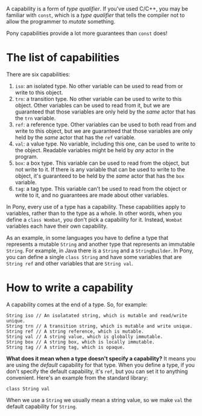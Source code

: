 A capability is a form of _type qualifier_. If you've used C/C++, you may be familiar with `const`, which is a _type qualifier_ that tells the compiler not to allow the programmer to _mutate_ something.

Pony capabilities provide a lot more guarantees than `const` does!

# The list of capabilities

There are six capabilities:

1. `iso`: an isolated type. No other variable can be used to read from or write to this object.
2. `trn`: a transition type. No other variable can be used to write to this object. Other variables can be used to read from it, but we are guaranteed that those variables are only held by the _same_ actor that has the `trn` variable.
3. `ref`: a reference type. Other variables can be used to both read from and write to this object, but we are guaranteed that those variables are only held by the _same_ actor that has the `ref` variable.
4. `val`: a value type. No variable, including this one, can be used to write to the object. Readable variables might be held by _any_ actor in the program.
5. `box`: a box type. This variable can be used to read from the object, but not write to it. If there is any variable that can be used to write to the object, it's guaranteed to be held by the _same_ actor that has the `box` variable.
6. `tag`: a tag type. This variable can't be used to read from the object or write to it, and no guarantees are made about other variables.

In Pony, every use of a type has a capability. These capabilities apply to variables, rather than to the type as a whole. In other words, when you define a `class Wombat`, you don't pick a capability for it. Instead, `Wombat` variables each have their own capability.

As an example, in some languages you have to define a type that represents a mutable `String` and another type that represents an immutable `String`. For example, in Java there is a `String` and a `StringBuilder`. In Pony, you can define a single `class String` and have some variables that are `String ref` and other variables that are `String val`.

# How to write a capability

A capability comes at the end of a type. So, for example:

```pony
String iso // An isolatated string, which is mutable and read/write unique.
String trn // A transition string, which is mutable and write unique.
String ref // A string reference, which is mutable.
String val // A string value, which is globally immutable.
String box // A string box, which is locally immutable.
String tag // A string tag, which is opaque.
```

__What does it mean when a type doesn't specify a capability?__ It means you are using the _default_ capability for that type. When you define a type, if you don't specify the default capability, it's `ref`, but you can set it to anything convenient. Here's an example from the standard library:

```pony
class String val
```

When we use a `String` we usually mean a string value, so we make `val` the default capability for `String`.
